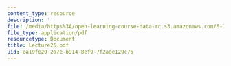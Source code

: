 ```yaml
---
content_type: resource
description: ''
file: /media/https%3A/open-learning-course-data-rc.s3.amazonaws.com/6-772-compound-semiconductor-devices-spring-2003/ea19fe292a7eb9148ef97f2ade129c76_Lecture25.pdf
file_type: application/pdf
resourcetype: Document
title: Lecture25.pdf
uid: ea19fe29-2a7e-b914-8ef9-7f2ade129c76
---
```

